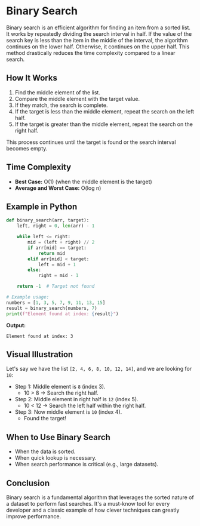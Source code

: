 # Binary Search

Binary search is an efficient algorithm for finding an item from a sorted list. It works by repeatedly dividing the search interval in half. If the value of the search key is less than the item in the middle of the interval, the algorithm continues on the lower half. Otherwise, it continues on the upper half. This method drastically reduces the time complexity compared to a linear search.

## How It Works

1. Find the middle element of the list.
2. Compare the middle element with the target value.
3. If they match, the search is complete.
4. If the target is less than the middle element, repeat the search on the left half.
5. If the target is greater than the middle element, repeat the search on the right half.

This process continues until the target is found or the search interval becomes empty.

## Time Complexity

- **Best Case:** O(1) (when the middle element is the target)
- **Average and Worst Case:** O(log n)

## Example in Python

```python
def binary_search(arr, target):
    left, right = 0, len(arr) - 1

    while left <= right:
        mid = (left + right) // 2
        if arr[mid] == target:
            return mid
        elif arr[mid] < target:
            left = mid + 1
        else:
            right = mid - 1

    return -1  # Target not found

# Example usage:
numbers = [1, 3, 5, 7, 9, 11, 13, 15]
result = binary_search(numbers, 7)
print(f"Element found at index: {result}")
```

**Output:**
```
Element found at index: 3
```

## Visual Illustration

Let's say we have the list `[2, 4, 6, 8, 10, 12, 14]`, and we are looking for `10`:

- Step 1: Middle element is `8` (index 3).
  - 10 > 8 → Search the right half.
- Step 2: Middle element in right half is `12` (index 5).
  - 10 < 12 → Search the left half within the right half.
- Step 3: Now middle element is `10` (index 4).
  - Found the target!

## When to Use Binary Search

- When the data is sorted.
- When quick lookup is necessary.
- When search performance is critical (e.g., large datasets).

## Conclusion

Binary search is a fundamental algorithm that leverages the sorted nature of a dataset to perform fast searches. It's a must-know tool for every developer and a classic example of how clever techniques can greatly improve performance.